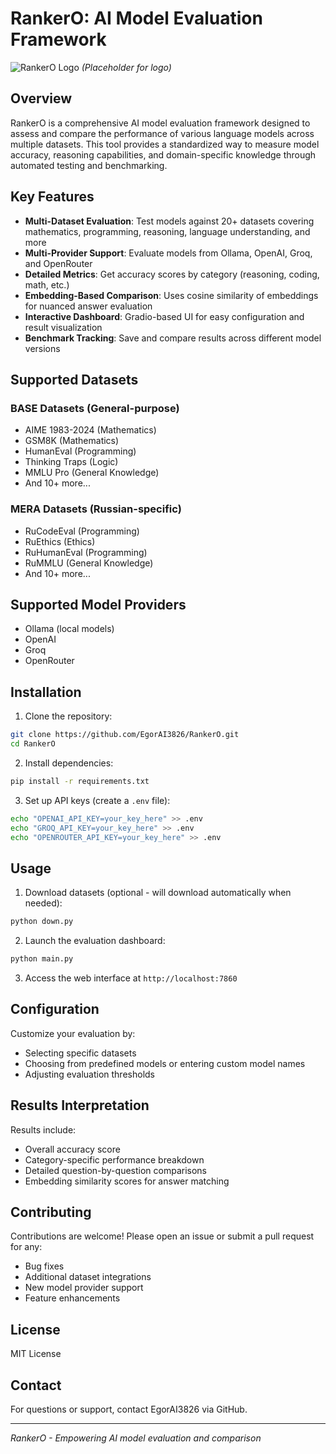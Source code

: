 # RankerO: AI Model Evaluation Framework

![RankerO Logo](https://via.placeholder.com/150) *(Placeholder for logo)*

## Overview

RankerO is a comprehensive AI model evaluation framework designed to assess and compare the performance of various language models across multiple datasets. This tool provides a standardized way to measure model accuracy, reasoning capabilities, and domain-specific knowledge through automated testing and benchmarking.

## Key Features

- **Multi-Dataset Evaluation**: Test models against 20+ datasets covering mathematics, programming, reasoning, language understanding, and more
- **Multi-Provider Support**: Evaluate models from Ollama, OpenAI, Groq, and OpenRouter
- **Detailed Metrics**: Get accuracy scores by category (reasoning, coding, math, etc.)
- **Embedding-Based Comparison**: Uses cosine similarity of embeddings for nuanced answer evaluation
- **Interactive Dashboard**: Gradio-based UI for easy configuration and result visualization
- **Benchmark Tracking**: Save and compare results across different model versions

## Supported Datasets

### BASE Datasets (General-purpose)
- AIME 1983-2024 (Mathematics)
- GSM8K (Mathematics)
- HumanEval (Programming)
- Thinking Traps (Logic)
- MMLU Pro (General Knowledge)
- And 10+ more...

### MERA Datasets (Russian-specific)
- RuCodeEval (Programming)
- RuEthics (Ethics)
- RuHumanEval (Programming)
- RuMMLU (General Knowledge)
- And 10+ more...

## Supported Model Providers

- Ollama (local models)
- OpenAI
- Groq
- OpenRouter

## Installation

1. Clone the repository:
```bash
git clone https://github.com/EgorAI3826/RankerO.git
cd RankerO
```

2. Install dependencies:
```bash
pip install -r requirements.txt
```

3. Set up API keys (create a `.env` file):
```bash
echo "OPENAI_API_KEY=your_key_here" >> .env
echo "GROQ_API_KEY=your_key_here" >> .env
echo "OPENROUTER_API_KEY=your_key_here" >> .env
```

## Usage

1. Download datasets (optional - will download automatically when needed):
```bash
python down.py
```

2. Launch the evaluation dashboard:
```bash
python main.py
```

3. Access the web interface at `http://localhost:7860`

## Configuration

Customize your evaluation by:
- Selecting specific datasets
- Choosing from predefined models or entering custom model names
- Adjusting evaluation thresholds

## Results Interpretation

Results include:
- Overall accuracy score
- Category-specific performance breakdown
- Detailed question-by-question comparisons
- Embedding similarity scores for answer matching

## Contributing

Contributions are welcome! Please open an issue or submit a pull request for any:
- Bug fixes
- Additional dataset integrations
- New model provider support
- Feature enhancements

## License

MIT License

## Contact

For questions or support, contact EgorAI3826 via GitHub.

---

*RankerO - Empowering AI model evaluation and comparison*
